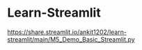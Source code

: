 # Learn-Streamlit

https://share.streamlit.io/ankit1202/learn-streamlit/main/M5_Demo_Basic_Streamlit.py
